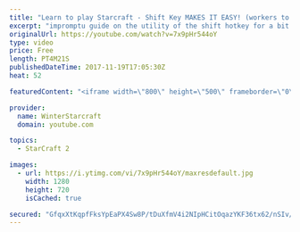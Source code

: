 ```yaml
---
title: "Learn to play Starcraft - Shift Key MAKES IT EASY! (workers to gas, waypoints, ctrl grps, moving)"
excerpt: "impromptu guide on the utility of the shift hotkey for a bit of everything"
originalUrl: https://youtube.com/watch?v=7x9pHr544oY
type: video
price: Free
length: PT4M21S
publishedDateTime: 2017-11-19T17:05:30Z
heat: 52

featuredContent: "<iframe width=\"800\" height=\"500\" frameborder=\"0\" src=\"https://www.youtube.com/embed/7x9pHr544oY\" allow=\"accelerometer; autoplay; encrypted-media; gyroscope; picture-in-picture\" allowfullscreen></iframe>"

provider:
  name: WinterStarcraft
  domain: youtube.com

topics:
  - StarCraft 2

images:
  - url: https://i.ytimg.com/vi/7x9pHr544oY/maxresdefault.jpg
    width: 1280
    height: 720
    isCached: true

secured: "GfqxXtKqpfFksYpEaPX4Sw8P/tDuXfmV4i2NIpHCitOqazYKF36tx62/nSIv/7pPcIWL+cREJTlwzP9qQs1zUGHmAiu24aPFb84kdiSjUTjwINEwZPZB4Wuk/4EcSDfjiFvVhgaXsqMtd0y4jEsWb81xVWaLBul89GU4UWvcxylniVkg/fdg7MDM8FF9FFGoCPB8rPcOfM9099J7IeC1ZVovbuzPc2UH22Kc00jFFgQ88OUSpK5J7zO74Z/C11W4ebc7mL77OhdR01MN0w/EbsZm+mGO3l0m9vCP63Q4++ac/GNC/TmrtvTekOxTKXZ69HhSSKwwEmcY1mWSx0XCshCGzt+TXDK+0O2m754m+NnoGNz4fcSjIrQTtq1CrBDpWzLsf5GdAkrM2lugagErJwlOYov31umvcg1P3m/Z5Tc=;ff+fmhQsSOP1x8d9OGWg9g=="
---
```


